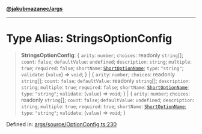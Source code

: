 [**@jakubmazanec/args**](../README.md)

---

# Type Alias: StringsOptionConfig

> **StringsOptionConfig**: \{ `arity`: `number`; `choices`: readonly `string`[]; `count`: `false`;
> `defaultValue`: `undefined`; `description`: `string`; `multiple`: `true`; `required`: `false`;
> `shortName`: [`ShortOptionName`](ShortOptionName.md); `type`: `"string"`; `validate`: (`value`) =>
> `void`; \} \| \{ `arity`: `number`; `choices`: readonly `string`[]; `count`: `false`;
> `defaultValue`: readonly `string`[]; `description`: `string`; `multiple`: `true`; `required`:
> `false`; `shortName`: [`ShortOptionName`](ShortOptionName.md); `type`: `"string"`; `validate`:
> (`value`) => `void`; \} \| \{ `arity`: `number`; `choices`: readonly `string`[]; `count`: `false`;
> `defaultValue`: `undefined`; `description`: `string`; `multiple`: `true`; `required`: `true`;
> `shortName`: [`ShortOptionName`](ShortOptionName.md); `type`: `"string"`; `validate`: (`value`) =>
> `void`; \}

Defined in:
[args/source/OptionConfig.ts:230](https://github.com/jakubmazanec/tools/blob/797379ce98752dc838b82c8398e04d90c58ce9e7/packages/args/source/OptionConfig.ts#L230)
